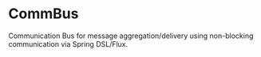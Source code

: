 # CommBus
Communication Bus for message aggregation/delivery using non-blocking communication via Spring DSL/Flux.
